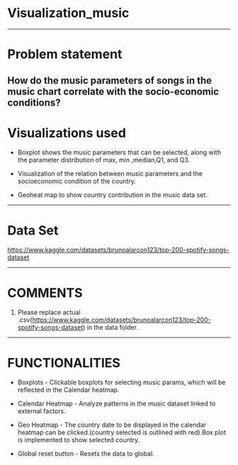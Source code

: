 # Visualization_music

-------------------------------------------------------------------------------------------------------------------------------------
# Problem statement
How do the music parameters  of songs in the music chart correlate with the socio-economic conditions?
-------------------------------------------------------------------------------------------------------------------------------------
# Visualizations used

* Boxplot shows the music parameters that can be selected, along with the parameter distribution of  max, min ,median,Q1, and Q3.

* Visualization of the relation between music parameters and the socioeconomic condition of the country.

* Geoheat map to show country contribution in the music data set.

-------------------------------------------------------------------------------------------------------------------------------------

# Data Set
https://www.kaggle.com/datasets/brunoalarcon123/top-200-spotify-songs-dataset

----------------------------------------------------------------------------------------------------------------------------------------
# COMMENTS
1. Please replace actual .csv(https://www.kaggle.com/datasets/brunoalarcon123/top-200-spotify-songs-dataset) in the data folder.
----------------------------------------------------------------------------------------------------------------------------------------
# FUNCTIONALITIES
   
* Boxplots             -  Clickable boxplots for selecting music params, which will be reflected in the Calendar heatmap.
  
* Calendar Heatmap     -  Analyze patterns in the music dataset linked to external factors.
  
* Geo Heatmap          -  The country date to be displayed in the calendar heatmap can be clicked.(country selected is outlined with red).Box plot is implemented to show selected 
                          country.
  
* Global reset button  -  Resets the data to global.



